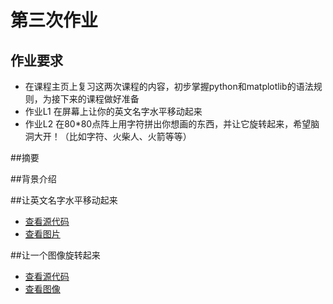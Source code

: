 # 第三次作业

## 作业要求
* 在课程主页上复习这两次课程的内容，初步掌握python和matplotlib的语法规则，为接下来的课程做好准备
* 作业L1 在屏幕上让你的英文名字水平移动起来
* 作业L2 在80*80点阵上用字符拼出你想画的东西，并让它旋转起来，希望脑洞大开！（比如字符、火柴人、火箭等等）

##摘要

##背景介绍

##让英文名字水平移动起来
* [查看源代码](https://github.com/chunx1ng/computational_physics_N2014301890026/blob/master/Exercise_03-Let-your-name-move-Let-an-object-spin/ex03_1.py)
* [查看图片]()

##让一个图像旋转起来
* [查看源代码]()
* [查看图像]()

